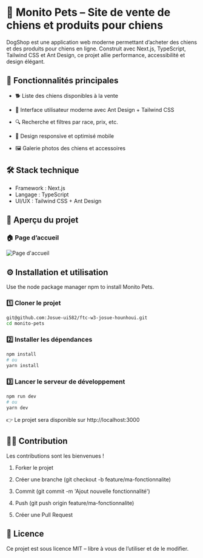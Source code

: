# 🐶 Monito Pets – Site de vente de chiens et produits pour chiens

DogShop est une application web moderne permettant d’acheter des chiens et des produits pour chiens en ligne. Construit avec Next.js, TypeScript, Tailwind CSS et Ant Design, ce projet allie performance, accessibilité et design élégant.

## 🚀 Fonctionnalités principales

- 🐕 Liste des chiens disponibles à la vente

- 🎨 Interface utilisateur moderne avec Ant Design + Tailwind CSS

- 🔍 Recherche et filtres par race, prix, etc.

- 📱 Design responsive et optimisé mobile

- 🖼️ Galerie photos des chiens et accessoires

## 🛠️ Stack technique

- Framework : Next.js
- Langage : TypeScript
- UI/UX : Tailwind CSS + Ant Design

## 📸 Aperçu du projet

### 🏠 Page d’accueil

![Page d'accueil](public/ahome.png)

## ⚙️ Installation et utilisation

Use the node package manager npm to install Monito Pets.

### 1️⃣ Cloner le projet

```bash
git@github.com:Josue-ui582/ftc-w3-josue-hounhoui.git
cd monito-pets

```

### 2️⃣ Installer les dépendances

```bash
npm install
# ou
yarn install
```

### 3️⃣ Lancer le serveur de développement

```bash
npm run dev
# ou
yarn dev
```
👉 Le projet sera disponible sur http://localhost:3000


## 👨‍💻 Contribution

Les contributions sont les bienvenues !

1. Forker le projet

2. Créer une branche (git checkout -b feature/ma-fonctionnalite)

3. Commit (git commit -m 'Ajout nouvelle fonctionnalité')

4. Push (git push origin feature/ma-fonctionnalite)

5. Créer une Pull Request

## 📜 Licence

Ce projet est sous licence MIT – libre à vous de l’utiliser et de le modifier.
